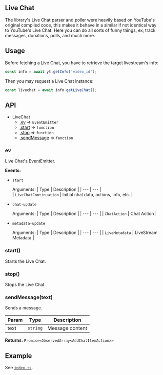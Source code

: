 ## Live Chat

The library's Live Chat parser and poller were heavily based on YouTube's
original compiled code, this makes it behave in a similar if not identical way
to YouTube's Live Chat. Here you can do all sorts of funny things, ex; track
messages, donations, polls, and much more.

## Usage

Before fetching a Live Chat, you have to retrieve the target livestream's info:

```js
const info = await yt.getInfo('video_id');
```

Then you may request a Live Chat instance:

```js
const livechat = await info.getLiveChat();
```

## API

- LiveChat
  - [.ev](#ev) ⇒ `EventEmitter`
  - [.start](#start) ⇒ `function`
  - [.stop](#stop) ⇒ `function`
  - [.sendMessage](#sendmessage) ⇒ `function`

<a name="ev"></a>

### ev

Live Chat's EventEmitter.

**Events:**

- `start`

  Arguments: | Type | Description | | --- | --- |\
  | `LiveChatContinuation` | Initial chat data, actions, info, etc. |

- `chat-update`

  Arguments: | Type | Description | | --- | --- | | `ChatAction` | Chat Action |

- `metadata-update`

  Arguments: | Type | Description | | --- | --- | | `LiveMetadata` | LiveStream
  Metadata |

<a name="start"></a>

### start()

Starts the Live Chat.

<a name="stop"></a>

### stop()

Stops the Live Chat.

<a name="sendmessage"></a>

### sendMessage(text)

Sends a message.

| Param | Type     | Description     |
| ----- | -------- | --------------- |
| text  | `string` | Message content |

**Returns:** `Promise<ObservedArray<AddChatItemAction>>`

## Example

See [`index.ts`]('./index.ts').
